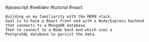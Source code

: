 #javascript #webdev #tutorial #react


``` 
Building on my familiarity with the MERN stack. 
Goal is to have a React front end with a Node/Express backend 
that connects to a MongoDB database.
Then to connect to a Node back end which uses a 
PostgreSQL database to persist the data. 
```